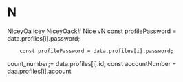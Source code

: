 # N
NiceyOa
icey
NiceyOack# Nice
vN
        const profilePassword = data.profiles[i].password;

        const profilePassword = data.profiles[i].password;
count_number;= data.profiles[i].id;
        const accountNumber = daa.profiles[i].account
